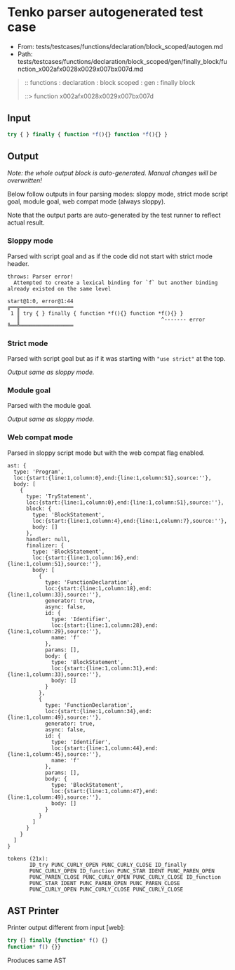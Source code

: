 # Tenko parser autogenerated test case

- From: tests/testcases/functions/declaration/block_scoped/autogen.md
- Path: tests/testcases/functions/declaration/block_scoped/gen/finally_block/function_x002afx0028x0029x007bx007d.md

> :: functions : declaration : block scoped : gen : finally block
>
> ::> function x002afx0028x0029x007bx007d

## Input


`````js
try { } finally { function *f(){} function *f(){} }
`````

## Output

_Note: the whole output block is auto-generated. Manual changes will be overwritten!_

Below follow outputs in four parsing modes: sloppy mode, strict mode script goal, module goal, web compat mode (always sloppy).

Note that the output parts are auto-generated by the test runner to reflect actual result.

### Sloppy mode

Parsed with script goal and as if the code did not start with strict mode header.

`````
throws: Parser error!
  Attempted to create a lexical binding for `f` but another binding already existed on the same level

start@1:0, error@1:44
╔══╦═════════════════
 1 ║ try { } finally { function *f(){} function *f(){} }
   ║                                             ^------- error
╚══╩═════════════════

`````

### Strict mode

Parsed with script goal but as if it was starting with `"use strict"` at the top.

_Output same as sloppy mode._

### Module goal

Parsed with the module goal.

_Output same as sloppy mode._

### Web compat mode

Parsed in sloppy script mode but with the web compat flag enabled.

`````
ast: {
  type: 'Program',
  loc:{start:{line:1,column:0},end:{line:1,column:51},source:''},
  body: [
    {
      type: 'TryStatement',
      loc:{start:{line:1,column:0},end:{line:1,column:51},source:''},
      block: {
        type: 'BlockStatement',
        loc:{start:{line:1,column:4},end:{line:1,column:7},source:''},
        body: []
      },
      handler: null,
      finalizer: {
        type: 'BlockStatement',
        loc:{start:{line:1,column:16},end:{line:1,column:51},source:''},
        body: [
          {
            type: 'FunctionDeclaration',
            loc:{start:{line:1,column:18},end:{line:1,column:33},source:''},
            generator: true,
            async: false,
            id: {
              type: 'Identifier',
              loc:{start:{line:1,column:28},end:{line:1,column:29},source:''},
              name: 'f'
            },
            params: [],
            body: {
              type: 'BlockStatement',
              loc:{start:{line:1,column:31},end:{line:1,column:33},source:''},
              body: []
            }
          },
          {
            type: 'FunctionDeclaration',
            loc:{start:{line:1,column:34},end:{line:1,column:49},source:''},
            generator: true,
            async: false,
            id: {
              type: 'Identifier',
              loc:{start:{line:1,column:44},end:{line:1,column:45},source:''},
              name: 'f'
            },
            params: [],
            body: {
              type: 'BlockStatement',
              loc:{start:{line:1,column:47},end:{line:1,column:49},source:''},
              body: []
            }
          }
        ]
      }
    }
  ]
}

tokens (21x):
       ID_try PUNC_CURLY_OPEN PUNC_CURLY_CLOSE ID_finally
       PUNC_CURLY_OPEN ID_function PUNC_STAR IDENT PUNC_PAREN_OPEN
       PUNC_PAREN_CLOSE PUNC_CURLY_OPEN PUNC_CURLY_CLOSE ID_function
       PUNC_STAR IDENT PUNC_PAREN_OPEN PUNC_PAREN_CLOSE
       PUNC_CURLY_OPEN PUNC_CURLY_CLOSE PUNC_CURLY_CLOSE
`````


## AST Printer

Printer output different from input [web]:

````js
try {} finally {function* f() {}
function* f() {}}
````

Produces same AST
